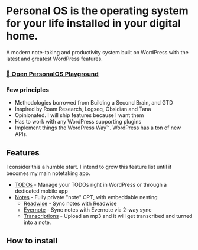# Personal OS is the operating system for your life installed in your digital home.

A modern note-taking and productivity system built on WordPress with the latest and greatest WordPress features.

### [🚀 Open PersonalOS Playground](https://playground.wordpress.net/?networking=yes#{%22steps%22:[{%22step%22:%22installPlugin%22,%22pluginData%22:{%22resource%22:%22url%22,%22url%22:%22https://github.com/artpi/personalos/releases/latest/download/wp-personal-os.zip%22}}],%22landingPage%22:%22/wp-admin/admin.php?page=personalos-settings%22,%22login%22:true})


### Few principles

- Methodologies borrowed from Building a Second Brain, and GTD
- Inspired by Roam Research, Logseq, Obsidian and Tana
- Opinionated. I will ship features because I want them
- Has to work with any WordPress supporting plugins
- Implement things the WordPress Way™. WordPress has a ton of new APIs.

## Features

I consider this a humble start. I intend to grow this feature list until it becomes my main notetaking app.

- [TODOs](modules/todo/README.md) - Manage your TODOs right in WordPress or through a dedicated mobile app
- [Notes](modules/notes/README.md) - Fully private "note" CPT, with embeddable nesting
  - [Readwise](modules/readwise/README.md) - Sync notes with Readwise
  - [Evernote](modules/evernote/README.md) - Sync notes with Evernote via 2-way sync
  - [Transcriptions](modules/openai/README.md) - Upload an mp3 and it will get transcribed and turned into a note.

## How to install

